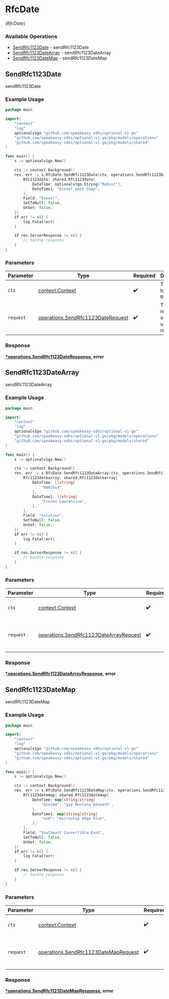 # RfcDate
(*RfcDate*)

### Available Operations

* [SendRfc1123Date](#sendrfc1123date) - sendRfc1123Date
* [SendRfc1123DateArray](#sendrfc1123datearray) - sendRfc1123DateArray
* [SendRfc1123DateMap](#sendrfc1123datemap) - sendRfc1123DateMap

## SendRfc1123Date

sendRfc1123Date

### Example Usage

```go
package main

import(
	"context"
	"log"
	optionalv1go "github.com/speakeasy-sdks/optional-v1-go"
	"github.com/speakeasy-sdks/optional-v1-go/pkg/models/operations"
	"github.com/speakeasy-sdks/optional-v1-go/pkg/models/shared"
)

func main() {
    s := optionalv1go.New()

    ctx := context.Background()
    res, err := s.RfcDate.SendRfc1123Date(ctx, operations.SendRfc1123DateRequest{
        Rfc1123date: shared.Rfc1123date{
            DateTime: optionalv1go.String("Robust"),
            DateTime1: "Diesel woot Soap",
        },
        Field: "Diesel",
        SetToNull: false,
        UnSet: false,
    })
    if err != nil {
        log.Fatal(err)
    }

    if res.ServerResponse != nil {
        // handle response
    }
}
```

### Parameters

| Parameter                                                                              | Type                                                                                   | Required                                                                               | Description                                                                            |
| -------------------------------------------------------------------------------------- | -------------------------------------------------------------------------------------- | -------------------------------------------------------------------------------------- | -------------------------------------------------------------------------------------- |
| `ctx`                                                                                  | [context.Context](https://pkg.go.dev/context#Context)                                  | :heavy_check_mark:                                                                     | The context to use for the request.                                                    |
| `request`                                                                              | [operations.SendRfc1123DateRequest](../../models/operations/sendrfc1123daterequest.md) | :heavy_check_mark:                                                                     | The request object to use for the request.                                             |


### Response

**[*operations.SendRfc1123DateResponse](../../models/operations/sendrfc1123dateresponse.md), error**


## SendRfc1123DateArray

sendRfc1123DateArray

### Example Usage

```go
package main

import(
	"context"
	"log"
	optionalv1go "github.com/speakeasy-sdks/optional-v1-go"
	"github.com/speakeasy-sdks/optional-v1-go/pkg/models/operations"
	"github.com/speakeasy-sdks/optional-v1-go/pkg/models/shared"
)

func main() {
    s := optionalv1go.New()

    ctx := context.Background()
    res, err := s.RfcDate.SendRfc1123DateArray(ctx, operations.SendRfc1123DateArrayRequest{
        Rfc1123datearray: shared.Rfc1123datearray{
            DateTime: []string{
                "Namibia",
            },
            DateTime1: []string{
                "Frozen Lawrencium",
            },
        },
        Field: "solution",
        SetToNull: false,
        UnSet: false,
    })
    if err != nil {
        log.Fatal(err)
    }

    if res.ServerResponse != nil {
        // handle response
    }
}
```

### Parameters

| Parameter                                                                                        | Type                                                                                             | Required                                                                                         | Description                                                                                      |
| ------------------------------------------------------------------------------------------------ | ------------------------------------------------------------------------------------------------ | ------------------------------------------------------------------------------------------------ | ------------------------------------------------------------------------------------------------ |
| `ctx`                                                                                            | [context.Context](https://pkg.go.dev/context#Context)                                            | :heavy_check_mark:                                                                               | The context to use for the request.                                                              |
| `request`                                                                                        | [operations.SendRfc1123DateArrayRequest](../../models/operations/sendrfc1123datearrayrequest.md) | :heavy_check_mark:                                                                               | The request object to use for the request.                                                       |


### Response

**[*operations.SendRfc1123DateArrayResponse](../../models/operations/sendrfc1123datearrayresponse.md), error**


## SendRfc1123DateMap

sendRfc1123DateMap

### Example Usage

```go
package main

import(
	"context"
	"log"
	optionalv1go "github.com/speakeasy-sdks/optional-v1-go"
	"github.com/speakeasy-sdks/optional-v1-go/pkg/models/operations"
	"github.com/speakeasy-sdks/optional-v1-go/pkg/models/shared"
)

func main() {
    s := optionalv1go.New()

    ctx := context.Background()
    res, err := s.RfcDate.SendRfc1123DateMap(ctx, operations.SendRfc1123DateMapRequest{
        Rfc1123datemap: shared.Rfc1123datemap{
            DateTime: map[string]string{
                "minima": "gyp Montana beneath",
            },
            DateTime1: map[string]string{
                "eum": "microchip edge blue",
            },
        },
        Field: "Southeast Convertible East",
        SetToNull: false,
        UnSet: false,
    })
    if err != nil {
        log.Fatal(err)
    }

    if res.ServerResponse != nil {
        // handle response
    }
}
```

### Parameters

| Parameter                                                                                    | Type                                                                                         | Required                                                                                     | Description                                                                                  |
| -------------------------------------------------------------------------------------------- | -------------------------------------------------------------------------------------------- | -------------------------------------------------------------------------------------------- | -------------------------------------------------------------------------------------------- |
| `ctx`                                                                                        | [context.Context](https://pkg.go.dev/context#Context)                                        | :heavy_check_mark:                                                                           | The context to use for the request.                                                          |
| `request`                                                                                    | [operations.SendRfc1123DateMapRequest](../../models/operations/sendrfc1123datemaprequest.md) | :heavy_check_mark:                                                                           | The request object to use for the request.                                                   |


### Response

**[*operations.SendRfc1123DateMapResponse](../../models/operations/sendrfc1123datemapresponse.md), error**

